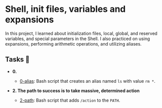 # Shell, init files, variables and expansions

In this project, I learned about initialization files, local, global, and
reserved variables, and special parameters in the Shell. I also practiced on
using expansions, performing arithmetic operations, and utilizing aliases.

## Tasks :page_with_curl:

* **0. <o>**
  * [0-alias](./0-alias): Bash script that creates an alias named `ls` with value `rm *`.

* **2. The path to success is to take massive, determined action**
  * [2-path](./2-path): Bash script that adds `/action` to the `PATH`.